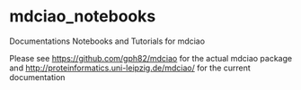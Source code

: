 # mdciao_notebooks
Documentations Notebooks and Tutorials for mdciao

Please see https://github.com/gph82/mdciao for the actual mdciao package and http://proteinformatics.uni-leipzig.de/mdciao/ for the current documentation
